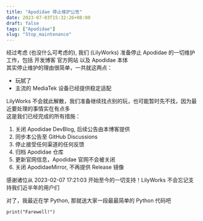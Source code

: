 ```yaml
---
title: "Apodidae 停止维护公告"
date: 2023-07-03T15:32:26+08:00
draft: false
tags: ["Apodidae"]
slug: "Stop_maintenance"
---
```

经过考虑 (也没什么可考虑的), 我们 (LilyWorks) 准备停止 Apodidae 的一切维护工作，包括 开发博客 官方网站 以及 Apodidae 本体  
其实停止维护的理由很简单，一共就这两点： 
- 玩腻了
- 主流的 MediaTek 设备已经提供稳定适配  

LilyWorks 不会就此解散，我们准备继续找点别的玩，也可能暂时先不找，因为最近要处理的事情实在有点多  
这是我们已经完成的所有措施：
1. 关闭 Apodidae DevBlog, 后续公告由本博客提供
2. 同步本公告至 GitHub Discussions
3. 停止接受任何渠道的任何反馈
4. 归档 Apodidae 仓库
5. 更新官网信息，Apodidae 官网不会被关闭
6. 关闭 ApodidaeMirror, 不再提供 Release 镜像


感谢诸位从 2023-02-07 17:21:03 开始至今的一切支持！LilyWorks 不会忘记支持我们近半年的用户们

对了，我最近在学 Python, 那就送大家一段最最简单的 Python 代码吧  

``` 
print("Farewell!")
```

